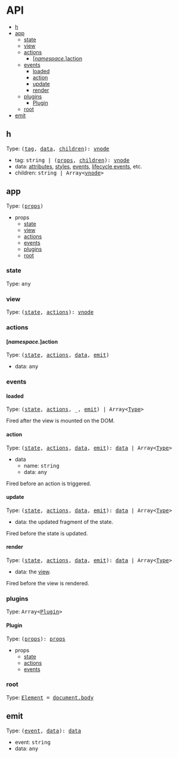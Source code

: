 # API

* [h](#h)
* [app](#app)
  * [state](#state)
  * [view](#view)
  * [actions](#actions)
    * [[_namespace._]action](#actions-action)
  * [events](#events)
    * [loaded](#events-loaded)
    * [action](#events-action)
    * [update](#events-update)
    * [render](#events-render)
  * [plugins](#plugins)
    * [Plugin](#plugins-plugin)
  * [root](#root)
* [emit](#emit)

## <a name="h"></a> h

Type: <samp>([tag](#h-tag), [data](#h-data), [children](#h-children)): [vnode]</samp>

[vnode]: /docs/virtual-nodes.md

* <a name="h-tag"></a>tag: <samp>string | ([props](#h-data), [children](#h-children)): [vnode]</samp>
* <a name="h-data"></a>data: [attributes](https://developer.mozilla.org/en-US/docs/Web/HTML/Attributes), [styles](https://developer.mozilla.org/en-US/docs/Web/CSS/Reference), [events](https://developer.mozilla.org/en-US/docs/Web/API/GlobalEventHandlers), [lifecycle events](/docs/lifecycle-events.md), etc.
* <a name="h-children"></a>children: <samp>string | Array\<[vnode]\>

## <a name="app"></a>app

Type: <samp>([props](#app-props))</samp>

* <a name="app-props"></a> props
  * [state](#state)
  * [view](#view)
  * [actions](#actions)
  * [events](#events)
  * [plugins](#plugins)
  * [root](#root)

<a name="app-props"></a>

### <a name="state"></a>state

Type: <samp>any</samp>

### <a name="view"></a>view

Type: <samp>([state](#state), [actions](#actions)): [vnode]</samp>

### <a name="actions"></a>actions
#### <a name="actions-action"></a>[_namespace._]action

Type: <samp>([state](#state), [actions](#actions), [data](#actions-data), [emit](#emit))</samp>

* <a name="actions-data"></a> data: <samp>any</samp>

### <a name="events"></a>events
#### <a name="events-loaded"></a>loaded

Type: <samp>([state](#state), [actions](#actions), _, [emit](#emit)) | Array\<[Type](#events-loaded)\></samp>

Fired after the view is mounted on the DOM.

#### <a name="events-action"></a>action

Type: <samp>([state](#state), [actions](#actions), [data](#events-action-data), [emit](#emit)): [data](#events-action-data) | Array\<[Type](#events-action)\></samp>

* <a name="events-action-data"></a>data
  * name: <samp>string</samp>
  * data: <samp>any</samp>

Fired before an action is triggered.

#### <a name="events-update"></a>update

Type: <samp>([state](#state), [actions](#actions), [data](#events-update-data), [emit](#emit)): [data](#events-update-data) | Array\<[Type](#events-update)\></samp>

* <a name="events-update-data"></a>data: the updated fragment of the state.

Fired before the state is updated.

#### <a name="events-render"></a>render

Type: <samp>([state](#state), [actions](#actions), [data](#events-render-data), [emit](#emit)): [data](#events-render-data) | Array\<[Type](#events-render)\></samp>

* <a name="events-render-data"></a>data: the [view](#view).

Fired before the view is rendered.

### <a name="plugins"></a>plugins

Type: <samp>Array\<[Plugin](#plugins-plugin)\></samp>

#### <a name="plugins-plugin"></a>Plugin

Type: <samp>([props](#app-props)): [props](#plugin-props)</samp>

* <a name="plugin-props"></a>props
  * [state](#state)
  * [actions](#actions)
  * [events](#events)

### <a name="root"></a>root

Type: <samp>[Element](https://developer.mozilla.org/en-US/docs/Web/API/Element) = [document.body](https://developer.mozilla.org/en-US/docs/Web/API/Document/body)</samp>

## <a name="emit"></a>emit

Type: <samp>([event](#emit-event), [data](#emit-data)): [data](#emit-data)</samp>

* <a name="emit-event"></a>event: <samp>string</samp>
* <a name="emit-data"></a>data: <samp>any</samp>
